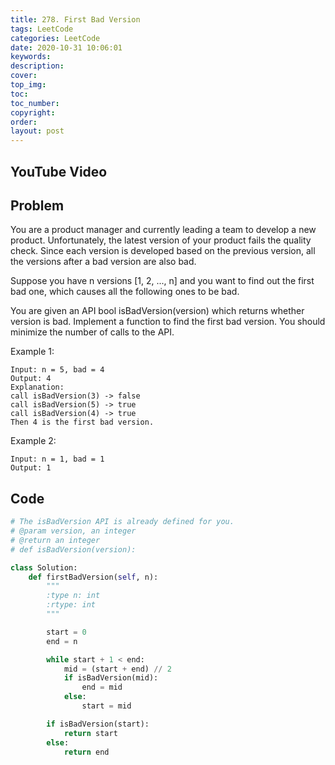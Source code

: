```yaml
---
title: 278. First Bad Version
tags: LeetCode
categories: LeetCode
date: 2020-10-31 10:06:01
keywords:
description:
cover:
top_img:
toc:
toc_number:
copyright:
order:
layout: post
---
```


## YouTube Video

## Problem

You are a product manager and currently leading a team to develop a new product. Unfortunately, the latest version of your product fails the quality check. Since each version is developed based on the previous version, all the versions after a bad version are also bad.

Suppose you have n versions [1, 2, ..., n] and you want to find out the first bad one, which causes all the following ones to be bad.

You are given an API bool isBadVersion(version) which returns whether version is bad. Implement a function to find the first bad version. You should minimize the number of calls to the API.

Example 1:

```
Input: n = 5, bad = 4
Output: 4
Explanation:
call isBadVersion(3) -> false
call isBadVersion(5) -> true
call isBadVersion(4) -> true
Then 4 is the first bad version.
```

Example 2:

```
Input: n = 1, bad = 1
Output: 1
```

## Code

```python
# The isBadVersion API is already defined for you.
# @param version, an integer
# @return an integer
# def isBadVersion(version):

class Solution:
    def firstBadVersion(self, n):
        """
        :type n: int
        :rtype: int
        """

        start = 0
        end = n

        while start + 1 < end:
            mid = (start + end) // 2
            if isBadVersion(mid):
                end = mid
            else:
                start = mid

        if isBadVersion(start):
            return start
        else:
            return end
```
